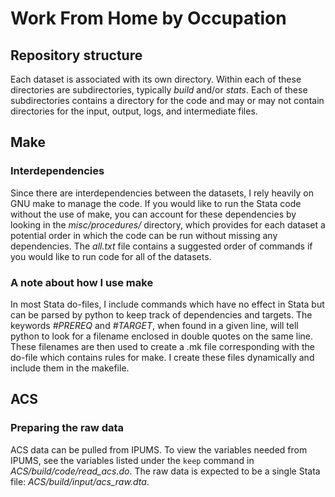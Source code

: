# Work From Home by Occupation

## Repository structure
Each dataset is associated with its own directory.
Within each of these directories are subdirectories, typically
*build* and/or *stats*. Each of these subdirectories contains
a directory for the code and may or may not contain
directories for the input, output, logs, and intermediate files.

## Make

### Interdependencies
Since there are interdependencies between the datasets, I rely heavily on GNU make to manage the code. If you would like to run the Stata code without the use of make, you can account for these dependencies by looking in the *misc/procedures/* directory, which provides for each dataset a potential order in which the code can be run without missing any dependencies. The *all.txt* file contains a suggested order of commands if you would like to run code for all of the datasets.

### A note about how I use make
In most Stata do-files, I include commands which have no effect in Stata but can be parsed by python to keep track of dependencies and targets. The keywords *#PREREQ* and *#TARGET*,
when found in a given line, will tell python to look for a filename enclosed in double quotes on the same line. These filenames are then used to create a .mk file corresponding with the do-file which contains rules for make. I create these files dynamically and include them in the makefile.

## ACS
### Preparing the raw data
ACS data can be pulled from IPUMS. To view the variables needed from IPUMS,
see the variables listed under the `keep` command in *ACS/build/code/read_acs.do*.
The raw data is expected to be a single Stata file: *ACS/build/input/acs_raw.dta*.